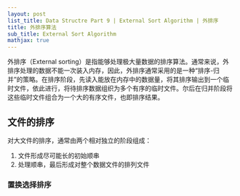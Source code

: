 ```yaml
---
layout: post
list_title: Data Structre Part 9 | External Sort Algorithm | 外排序
title: 外排序算法
sub_title: External Sort Algorithm
mathjax: true
---
```


外排序（External sorting）是指能够处理极大量数据的排序算法。通常来说，外排序处理的数据不能一次装入内存，因此，外排序通常采用的是一种“排序-归并”的策略。在排序阶段，先读入能放在内存中的数据量，将其排序输出到一个临时文件，依此进行，将待排序数据组织为多个有序的临时文件。尔后在归并阶段将这些临时文件组合为一个大的有序文件，也即排序结果。

## 文件的排序

对大文件的排序，通常由两个相对独立的阶段组成：

1. 文件形成尽可能长的初始顺串
2. 处理顺串，最后形成对整个数据文件的排列文件

### 置换选择排序



